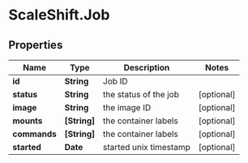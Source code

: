 # ScaleShift.Job

## Properties
Name | Type | Description | Notes
------------ | ------------- | ------------- | -------------
**id** | **String** | Job ID | 
**status** | **String** | the status of the job | [optional] 
**image** | **String** | the image ID | [optional] 
**mounts** | **[String]** | the container labels | [optional] 
**commands** | **[String]** | the container labels | [optional] 
**started** | **Date** | started unix timestamp | [optional] 


